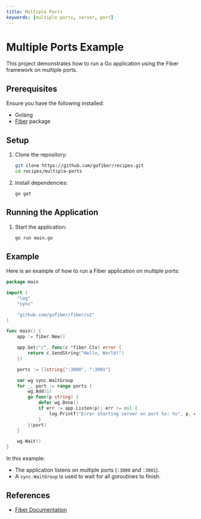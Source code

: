 ```yaml
---
title: Multiple Ports
keywords: [multiple ports, server, port]
---
```


# Multiple Ports Example

This project demonstrates how to run a Go application using the Fiber framework on multiple ports.

## Prerequisites

Ensure you have the following installed:

- Golang
- [Fiber](https://github.com/gofiber/fiber) package

## Setup

1. Clone the repository:
    ```sh
    git clone https://github.com/gofiber/recipes.git
    cd recipes/multiple-ports
    ```

2. Install dependencies:
    ```sh
    go get
    ```

## Running the Application

1. Start the application:
    ```sh
    go run main.go
    ```

## Example

Here is an example of how to run a Fiber application on multiple ports:

```go
package main

import (
    "log"
    "sync"

    "github.com/gofiber/fiber/v2"
)

func main() {
    app := fiber.New()

    app.Get("/", func(c *fiber.Ctx) error {
        return c.SendString("Hello, World!")
    })

    ports := []string{":3000", ":3001"}

    var wg sync.WaitGroup
    for _, port := range ports {
        wg.Add(1)
        go func(p string) {
            defer wg.Done()
            if err := app.Listen(p); err != nil {
                log.Printf("Error starting server on port %s: %v", p, err)
            }
        }(port)
    }

    wg.Wait()
}
```

In this example:
- The application listens on multiple ports (`:3000` and `:3001`).
- A `sync.WaitGroup` is used to wait for all goroutines to finish.

## References

- [Fiber Documentation](https://docs.gofiber.io)
